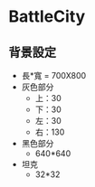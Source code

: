 # BattleCity
## 背景設定
* 長*寬 = 700X800
* 灰色部分
  * 上：30
  * 下：30
  * 左：30
  * 右：130
* 黑色部分
  * 640*640
* 坦克
  * 32*32
  